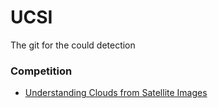 # UCSI
The git for the could detection

### Competition
* [Understanding Clouds from Satellite Images](https://www.kaggle.com/c/understanding_cloud_organization)

